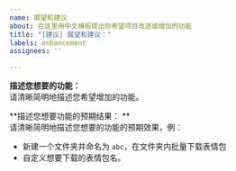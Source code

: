 ```yaml
---
name: 展望和建议
about: 在这里用中文模板提出你希望项目改进或增加的功能
title: "[建议] 展望和建议："
labels: enhancement
assignees: ''

---
```


**描述您想要的功能：**  
请清晰简明地描述您希望增加的功能。

**描述您想要功能的预期结果： **  
请清晰简明地描述您想要的功能的预期效果，例：
 - 新建一个文件夹并命名为 `abc`，在文件夹内批量下载表情包
 - 自定义想要下载的表情包名。
